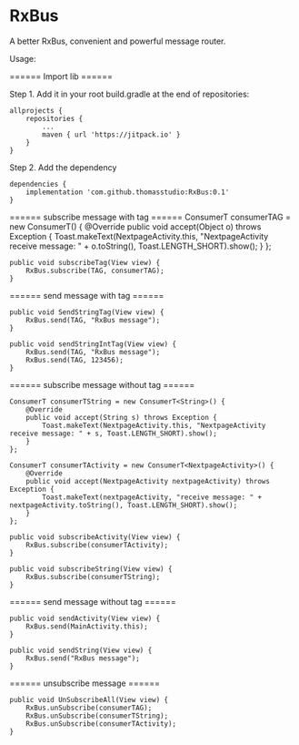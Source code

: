 # RxBus
A better RxBus, convenient and powerful message router.


Usage:

====== Import lib ======

Step 1. Add it in your root build.gradle at the end of repositories:

	allprojects {
		repositories {
			...
			maven { url 'https://jitpack.io' }
		}
	}
  
  
 Step 2. Add the dependency
 
	dependencies {
		implementation 'com.github.thomasstudio:RxBus:0.1'
	}


====== subscribe message with tag ======
    ConsumerT consumerTAG = new ConsumerT<Object>() {
        @Override
        public void accept(Object o) throws Exception {
            Toast.makeText(NextpageActivity.this, "NextpageActivity receive message: " + o.toString(), Toast.LENGTH_SHORT).show();
        }
    };

    public void subscribeTag(View view) {
        RxBus.subscribe(TAG, consumerTAG);
    }

====== send message with tag ======

    public void SendStringTag(View view) {
        RxBus.send(TAG, "RxBus message");
    }

    public void sendStringIntTag(View view) {
        RxBus.send(TAG, "RxBus message");
        RxBus.send(TAG, 123456);
    }


====== subscribe message without tag ======

    ConsumerT consumerTString = new ConsumerT<String>() {
        @Override
        public void accept(String s) throws Exception {
            Toast.makeText(NextpageActivity.this, "NextpageActivity receive message: " + s, Toast.LENGTH_SHORT).show();
        }
    };

    ConsumerT consumerTActivity = new ConsumerT<NextpageActivity>() {
        @Override
        public void accept(NextpageActivity nextpageActivity) throws Exception {
            Toast.makeText(nextpageActivity, "receive message: " + nextpageActivity.toString(), Toast.LENGTH_SHORT).show();
        }
    };

    public void subscribeActivity(View view) {
        RxBus.subscribe(consumerTActivity);
    }

    public void subscribeString(View view) {
        RxBus.subscribe(consumerTString);
    }


====== send message without tag ======

    public void sendActivity(View view) {
        RxBus.send(MainActivity.this);
    }

    public void sendString(View view) {
        RxBus.send("RxBus message");
    }

====== unsubscribe message ======

    public void UnSubscribeAll(View view) {
        RxBus.unSubscribe(consumerTAG);
        RxBus.unSubscribe(consumerTString);
        RxBus.unSubscribe(consumerTActivity);
    }

